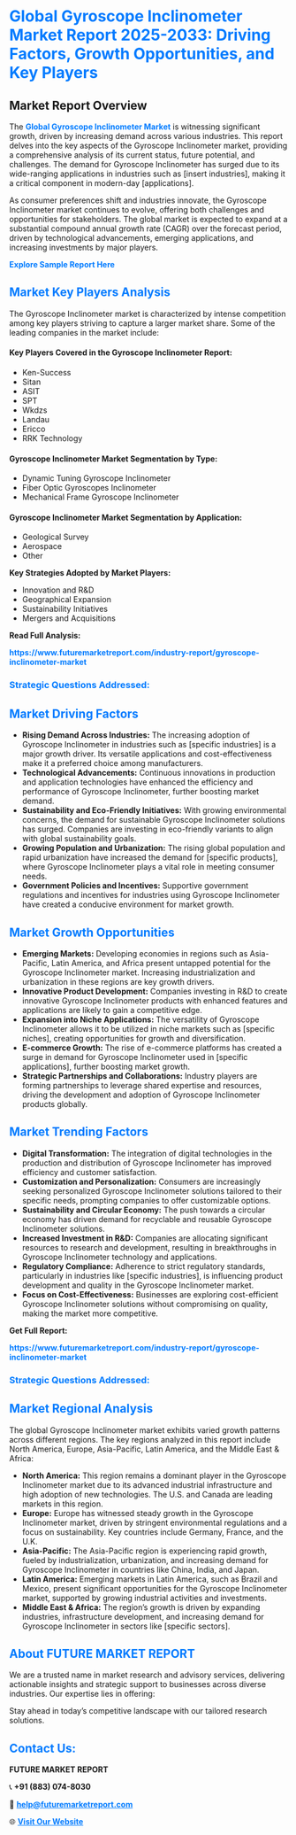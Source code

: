 <h1 style="color: #007BFF;">Global Gyroscope Inclinometer Market Report 2025-2033: Driving Factors, Growth Opportunities, and Key Players</h1>

<section id="overview">
<h2>Market Report Overview</h2>
<p>The <a href="https://www.futuremarketreport.com/industry-report/gyroscope-inclinometer-market" style="color: #007BFF; text-decoration: none;"><strong>Global Gyroscope Inclinometer Market</strong></a> is witnessing significant growth, driven by increasing demand across various industries. This report delves into the key aspects of the Gyroscope Inclinometer market, providing a comprehensive analysis of its current status, future potential, and challenges. The demand for Gyroscope Inclinometer has surged due to its wide-ranging applications in industries such as [insert industries], making it a critical component in modern-day [applications].</p>
<p>As consumer preferences shift and industries innovate, the Gyroscope Inclinometer market continues to evolve, offering both challenges and opportunities for stakeholders. The global market is expected to expand at a substantial compound annual growth rate (CAGR) over the forecast period, driven by technological advancements, emerging applications, and increasing investments by major players.</p>
</section>

<section id="overview">
<p><a href="https://www.futuremarketreport.com/request-sample/reportId=89444" style="color: #007BFF; text-decoration: none;"><strong>Explore Sample Report Here</strong></a></p>
</section>

<section id="key-players">
<h2 style="color: #007BFF;">Market Key Players Analysis</h2>
<p>The Gyroscope Inclinometer market is characterized by intense competition among key players striving to capture a larger market share. Some of the leading companies in the market include:</p>
<h4>Key Players Covered in the Gyroscope Inclinometer Report:</h4>
<ul><li>Ken-Success</li><li>Sitan</li><li>ASIT</li><li>SPT</li><li>Wkdzs</li><li>Landau</li><li>Ericco</li><li>RRK Technology</li></ul>
<h4>Gyroscope Inclinometer Market Segmentation by Type:</h4>
<ul><li>Dynamic Tuning Gyroscope Inclinometer</li><li>Fiber Optic Gyroscopes Inclinometer</li><li>Mechanical Frame Gyroscope Inclinometer</li></ul>

<h4>Gyroscope Inclinometer Market Segmentation by Application:</h4>
<ul><li>Geological Survey</li><li>Aerospace</li><li>Other</li></ul>
<p><strong>Key Strategies Adopted by Market Players:</strong></p>
<ul>
<li>Innovation and R&D</li>
<li>Geographical Expansion</li>
<li>Sustainability Initiatives</li>
<li>Mergers and Acquisitions</li>
</ul>
</section>

<section>
<p><strong>Read Full Analysis: </strong></p><a href="https://www.futuremarketreport.com/industry-report/gyroscope-inclinometer-market" style="color: #007BFF; text-decoration: none;"><strong>https://www.futuremarketreport.com/industry-report/gyroscope-inclinometer-market</strong></a>
<h3 style="color: #007BFF;">Strategic Questions Addressed:</h3>
</section>

<section id="driving-factors">
<h2 style="color: #007BFF;">Market Driving Factors</h2>
<ul>
<li><strong>Rising Demand Across Industries:</strong> The increasing adoption of Gyroscope Inclinometer in industries such as [specific industries] is a major growth driver. Its versatile applications and cost-effectiveness make it a preferred choice among manufacturers.</li>
<li><strong>Technological Advancements:</strong> Continuous innovations in production and application technologies have enhanced the efficiency and performance of Gyroscope Inclinometer, further boosting market demand.</li>
<li><strong>Sustainability and Eco-Friendly Initiatives:</strong> With growing environmental concerns, the demand for sustainable Gyroscope Inclinometer solutions has surged. Companies are investing in eco-friendly variants to align with global sustainability goals.</li>
<li><strong>Growing Population and Urbanization:</strong> The rising global population and rapid urbanization have increased the demand for [specific products], where Gyroscope Inclinometer plays a vital role in meeting consumer needs.</li>
<li><strong>Government Policies and Incentives:</strong> Supportive government regulations and incentives for industries using Gyroscope Inclinometer have created a conducive environment for market growth.</li>
</ul>
</section>

<section id="growth-opportunities">
<h2 style="color: #007BFF;">Market Growth Opportunities</h2>
<ul>
<li><strong>Emerging Markets:</strong> Developing economies in regions such as Asia-Pacific, Latin America, and Africa present untapped potential for the Gyroscope Inclinometer market. Increasing industrialization and urbanization in these regions are key growth drivers.</li>
<li><strong>Innovative Product Development:</strong> Companies investing in R&D to create innovative Gyroscope Inclinometer products with enhanced features and applications are likely to gain a competitive edge.</li>
<li><strong>Expansion into Niche Applications:</strong> The versatility of Gyroscope Inclinometer allows it to be utilized in niche markets such as [specific niches], creating opportunities for growth and diversification.</li>
<li><strong>E-commerce Growth:</strong> The rise of e-commerce platforms has created a surge in demand for Gyroscope Inclinometer used in [specific applications], further boosting market growth.</li>
<li><strong>Strategic Partnerships and Collaborations:</strong> Industry players are forming partnerships to leverage shared expertise and resources, driving the development and adoption of Gyroscope Inclinometer products globally.</li>
</ul>
</section>

<section id="trending-factors">
<h2 style="color: #007BFF;">Market Trending Factors</h2>
<ul>
<li><strong>Digital Transformation:</strong> The integration of digital technologies in the production and distribution of Gyroscope Inclinometer has improved efficiency and customer satisfaction.</li>
<li><strong>Customization and Personalization:</strong> Consumers are increasingly seeking personalized Gyroscope Inclinometer solutions tailored to their specific needs, prompting companies to offer customizable options.</li>
<li><strong>Sustainability and Circular Economy:</strong> The push towards a circular economy has driven demand for recyclable and reusable Gyroscope Inclinometer solutions.</li>
<li><strong>Increased Investment in R&D:</strong> Companies are allocating significant resources to research and development, resulting in breakthroughs in Gyroscope Inclinometer technology and applications.</li>
<li><strong>Regulatory Compliance:</strong> Adherence to strict regulatory standards, particularly in industries like [specific industries], is influencing product development and quality in the Gyroscope Inclinometer market.</li>
<li><strong>Focus on Cost-Effectiveness:</strong> Businesses are exploring cost-efficient Gyroscope Inclinometer solutions without compromising on quality, making the market more competitive.</li>
</ul>
</section>

<section>
<p><strong>Get Full Report: </strong></p><a href="https://www.futuremarketreport.com/industry-report/gyroscope-inclinometer-market" style="color: #007BFF; text-decoration: none;"><strong>https://www.futuremarketreport.com/industry-report/gyroscope-inclinometer-market</strong></a>
<h3 style="color: #007BFF;">Strategic Questions Addressed:</h3>
</section>


<section id="regional-analysis">
<h2 style="color: #007BFF;">Market Regional Analysis</h2>
<p>The global Gyroscope Inclinometer market exhibits varied growth patterns across different regions. The key regions analyzed in this report include North America, Europe, Asia-Pacific, Latin America, and the Middle East & Africa:</p>
<ul>
<li><strong>North America:</strong> This region remains a dominant player in the Gyroscope Inclinometer market due to its advanced industrial infrastructure and high adoption of new technologies. The U.S. and Canada are leading markets in this region.</li>
<li><strong>Europe:</strong> Europe has witnessed steady growth in the Gyroscope Inclinometer market, driven by stringent environmental regulations and a focus on sustainability. Key countries include Germany, France, and the U.K.</li>
<li><strong>Asia-Pacific:</strong> The Asia-Pacific region is experiencing rapid growth, fueled by industrialization, urbanization, and increasing demand for Gyroscope Inclinometer in countries like China, India, and Japan.</li>
<li><strong>Latin America:</strong> Emerging markets in Latin America, such as Brazil and Mexico, present significant opportunities for the Gyroscope Inclinometer market, supported by growing industrial activities and investments.</li>
<li><strong>Middle East & Africa:</strong> The region’s growth is driven by expanding industries, infrastructure development, and increasing demand for Gyroscope Inclinometer in sectors like [specific sectors].</li>
</ul>
</section>

<footer>
<h2 style="color: #007BFF;">About FUTURE MARKET REPORT</h2>
<p>We are a trusted name in market research and advisory services, delivering actionable insights and strategic support to businesses across diverse industries. Our expertise lies in offering:</p>

<p>Stay ahead in today’s competitive landscape with our tailored research solutions.</p>

<h2 style="color: #007BFF;">Contact Us:</h2>
<p><strong>FUTURE MARKET REPORT</strong></p>
<p>📞 <strong>+91 (883) 074-8030</strong></p>
<p>📧 <strong><a href="mailto:help@futuremarketreport.com" style="color: #007BFF;">help@futuremarketreport.com</a></strong></p>
<p>🌐 <strong><a href="https://www.futuremarketreport.com/" style="color: #007BFF;">Visit Our Website</a></strong></p>
</footer>